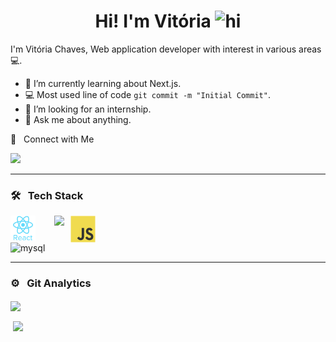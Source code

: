 <h1 align="center"> Hi! I'm Vitória <img src="https://user-images.githubusercontent.com/1303154/88677602-1635ba80-d120-11ea-84d8-d263ba5fc3c0.gif" width="28px" alt="hi"></h1>

I'm Vitória Chaves, Web application developer with interest in various areas 💻.


- :seedling: I’m currently learning about Next.js.
- :computer: Most used line of code `git commit -m "Initial Commit"`.
- 🤔 I’m looking for an internship.
- :speech_balloon: Ask me about anything.

🤝 &nbsp; Connect with Me

[<img src="https://img.shields.io/badge/linkedin-%230077B5.svg?&style=for-the-badge&logo=linkedin&logoColor=white" />](https://www.linkedin.com/in/vit%C3%B3ria-chaves-3882952a3/)
<hr>

### 🛠 &nbsp; Tech Stack
<div style="display: flex; gap: 10px;">
<div style="padding-right: 20px"><img src="https://raw.githubusercontent.com/devicons/devicon/master/icons/react/react-original-wordmark.svg" width=40> </div>
<div><img src="https://www.vectorlogo.zone/logos/java/java-vertical.svg" width="40"></div>
<img src="https://raw.githubusercontent.com/devicons/devicon/master/icons/javascript/javascript-original.svg" width="40"></div>
<img src="https://www.vectorlogo.zone/logos/mysql/mysql-ar21.svg" alt="mysql" width="40">  
</div>

<hr>

### ⚙️ &nbsp; Git Analytics
 
<p><img align="center" src="https://github-readme-stats.vercel.app/api?username=vitoriadelanachaves&theme=dark&show_icons=true" /></p>
<p>&nbsp;<img align="center" src="https://github-readme-stats.vercel.app/api/top-langs/?username=vitoriadelanachaves&theme=dark&layout=compact" width="410" /></p>
